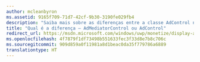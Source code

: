 ```yaml
---
author: mcleanbyron
ms.assetid: 9165f709-71d7-42cf-9b30-3190fe029fb4
description: "Saiba mais sobre as diferenças entre a classe AdControl nas bibliotecas do Microsoft Advertising e a classe AdMediatorControl nas bibliotecas de controle de anúncios."
title: "Qual é a diferença – AdMediatorControl ou AdControl"
redirect_url: https://msdn.microsoft.com/windows/uwp/monetize/display-ads-in-your-app
ms.openlocfilehash: 4f7879f1df73498b551633fec3f33d8e7b8c706c
ms.sourcegitcommit: 909d859a0f11981a8d1beac0da35f779786a6889
translationtype: HT
---
```

